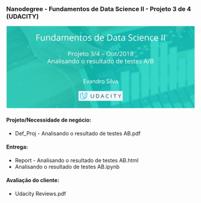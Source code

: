 ### Nanodegree - Fundamentos de Data Science II - Projeto 3 de 4 (UDACITY)
![Analisando o resultado de testes A/B](images/DS2_M04_img.jpg)

#### Projeto/Necessidade de negócio: 
- Def_Proj - Analisando o resultado de testes AB.pdf

#### Entrega: 
- Report - Analisando o resultado de testes AB.html
- Analisando o resultado de testes AB.ipynb

#### Avaliação do cliente:
 - Udacity Reviews.pdf